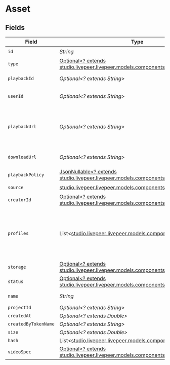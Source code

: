 # Asset


## Fields

| Field                                                                                                                                                                                                                                                                                    | Type                                                                                                                                                                                                                                                                                     | Required                                                                                                                                                                                                                                                                                 | Description                                                                                                                                                                                                                                                                              | Example                                                                                                                                                                                                                                                                                  |
| ---------------------------------------------------------------------------------------------------------------------------------------------------------------------------------------------------------------------------------------------------------------------------------------- | ---------------------------------------------------------------------------------------------------------------------------------------------------------------------------------------------------------------------------------------------------------------------------------------- | ---------------------------------------------------------------------------------------------------------------------------------------------------------------------------------------------------------------------------------------------------------------------------------------- | ---------------------------------------------------------------------------------------------------------------------------------------------------------------------------------------------------------------------------------------------------------------------------------------- | ---------------------------------------------------------------------------------------------------------------------------------------------------------------------------------------------------------------------------------------------------------------------------------------- |
| `id`                                                                                                                                                                                                                                                                                     | *String*                                                                                                                                                                                                                                                                                 | :heavy_check_mark:                                                                                                                                                                                                                                                                       | N/A                                                                                                                                                                                                                                                                                      | 09F8B46C-61A0-4254-9875-F71F4C605BC7                                                                                                                                                                                                                                                     |
| `type`                                                                                                                                                                                                                                                                                   | [Optional<? extends studio.livepeer.livepeer.models.components.AssetType>](../../models/components/AssetType.md)                                                                                                                                                                         | :heavy_minus_sign:                                                                                                                                                                                                                                                                       | Type of the asset.                                                                                                                                                                                                                                                                       | video                                                                                                                                                                                                                                                                                    |
| `playbackId`                                                                                                                                                                                                                                                                             | *Optional<? extends String>*                                                                                                                                                                                                                                                             | :heavy_minus_sign:                                                                                                                                                                                                                                                                       | The playback ID to use with the Playback Info endpoint to retrieve playback URLs.                                                                                                                                                                                                        | eaw4nk06ts2d0mzb                                                                                                                                                                                                                                                                         |
| ~~`userId`~~                                                                                                                                                                                                                                                                             | *Optional<? extends String>*                                                                                                                                                                                                                                                             | :heavy_minus_sign:                                                                                                                                                                                                                                                                       | : warning: ** DEPRECATED **: This will be removed in a future release, please migrate away from it as soon as possible.                                                                                                                                                                  | 66E2161C-7670-4D05-B71D-DA2D6979556F                                                                                                                                                                                                                                                     |
| `playbackUrl`                                                                                                                                                                                                                                                                            | *Optional<? extends String>*                                                                                                                                                                                                                                                             | :heavy_minus_sign:                                                                                                                                                                                                                                                                       | URL for HLS playback. **It is recommended to not use this URL**, and instead use playback IDs with the Playback Info endpoint to retrieve the playback URLs - this URL format is subject to change (e.g. https://livepeercdn.com/asset/ea03f37e-f861-4cdd-b495-0e60b6d753ad/index.m3u8). | https://livepeercdn.com/asset/ea03f37e-f861-4cdd-b495-0e60b6d753ad/index.m3u8                                                                                                                                                                                                            |
| `downloadUrl`                                                                                                                                                                                                                                                                            | *Optional<? extends String>*                                                                                                                                                                                                                                                             | :heavy_minus_sign:                                                                                                                                                                                                                                                                       | The URL to directly download the asset, e.g. `https://livepeercdn.com/asset/eawrrk06ts2d0mzb/video`. It is not recommended to use this for playback.                                                                                                                                     | https://livepeercdn.com/asset/eaw4nk06ts2d0mzb/video                                                                                                                                                                                                                                     |
| `playbackPolicy`                                                                                                                                                                                                                                                                         | [JsonNullable<? extends studio.livepeer.livepeer.models.components.PlaybackPolicy>](../../models/components/PlaybackPolicy.md)                                                                                                                                                           | :heavy_minus_sign:                                                                                                                                                                                                                                                                       | Whether the playback policy for an asset or stream is public or signed                                                                                                                                                                                                                   |                                                                                                                                                                                                                                                                                          |
| `source`                                                                                                                                                                                                                                                                                 | [studio.livepeer.livepeer.models.components.Source](../../models/components/Source.md)                                                                                                                                                                                                   | :heavy_check_mark:                                                                                                                                                                                                                                                                       | N/A                                                                                                                                                                                                                                                                                      |                                                                                                                                                                                                                                                                                          |
| `creatorId`                                                                                                                                                                                                                                                                              | [Optional<? extends studio.livepeer.livepeer.models.components.CreatorId>](../../models/components/CreatorId.md)                                                                                                                                                                         | :heavy_minus_sign:                                                                                                                                                                                                                                                                       | N/A                                                                                                                                                                                                                                                                                      |                                                                                                                                                                                                                                                                                          |
| `profiles`                                                                                                                                                                                                                                                                               | List<[studio.livepeer.livepeer.models.components.FfmpegProfile](../../models/components/FfmpegProfile.md)>                                                                                                                                                                               | :heavy_minus_sign:                                                                                                                                                                                                                                                                       | Requested profiles for the asset to be transcoded into. Currently<br/>only supported for livestream recording assets, configured through<br/>the `stream.recordingSpec` field. If this is not present it means<br/>that default profiles were derived from the input metadata.<br/>      |                                                                                                                                                                                                                                                                                          |
| `storage`                                                                                                                                                                                                                                                                                | [Optional<? extends studio.livepeer.livepeer.models.components.AssetStorage>](../../models/components/AssetStorage.md)                                                                                                                                                                   | :heavy_minus_sign:                                                                                                                                                                                                                                                                       | N/A                                                                                                                                                                                                                                                                                      |                                                                                                                                                                                                                                                                                          |
| `status`                                                                                                                                                                                                                                                                                 | [Optional<? extends studio.livepeer.livepeer.models.components.AssetStatus>](../../models/components/AssetStatus.md)                                                                                                                                                                     | :heavy_minus_sign:                                                                                                                                                                                                                                                                       | Status of the asset                                                                                                                                                                                                                                                                      |                                                                                                                                                                                                                                                                                          |
| `name`                                                                                                                                                                                                                                                                                   | *String*                                                                                                                                                                                                                                                                                 | :heavy_check_mark:                                                                                                                                                                                                                                                                       | The name of the asset. This is not necessarily the filename - it can be a custom name or title.<br/>                                                                                                                                                                                     | filename.mp4                                                                                                                                                                                                                                                                             |
| `projectId`                                                                                                                                                                                                                                                                              | *Optional<? extends String>*                                                                                                                                                                                                                                                             | :heavy_minus_sign:                                                                                                                                                                                                                                                                       | The ID of the project                                                                                                                                                                                                                                                                    | aac12556-4d65-4d34-9fb6-d1f0985eb0a9                                                                                                                                                                                                                                                     |
| `createdAt`                                                                                                                                                                                                                                                                              | *Optional<? extends Double>*                                                                                                                                                                                                                                                             | :heavy_minus_sign:                                                                                                                                                                                                                                                                       | Timestamp (in milliseconds) at which asset was created                                                                                                                                                                                                                                   | 1587667174725                                                                                                                                                                                                                                                                            |
| `createdByTokenName`                                                                                                                                                                                                                                                                     | *Optional<? extends String>*                                                                                                                                                                                                                                                             | :heavy_minus_sign:                                                                                                                                                                                                                                                                       | Name of the token used to create this object                                                                                                                                                                                                                                             |                                                                                                                                                                                                                                                                                          |
| `size`                                                                                                                                                                                                                                                                                   | *Optional<? extends Double>*                                                                                                                                                                                                                                                             | :heavy_minus_sign:                                                                                                                                                                                                                                                                       | Size of the asset in bytes                                                                                                                                                                                                                                                               | 84934509                                                                                                                                                                                                                                                                                 |
| `hash`                                                                                                                                                                                                                                                                                   | List<[studio.livepeer.livepeer.models.components.Hash](../../models/components/Hash.md)>                                                                                                                                                                                                 | :heavy_minus_sign:                                                                                                                                                                                                                                                                       | Hash of the asset                                                                                                                                                                                                                                                                        |                                                                                                                                                                                                                                                                                          |
| `videoSpec`                                                                                                                                                                                                                                                                              | [Optional<? extends studio.livepeer.livepeer.models.components.VideoSpec>](../../models/components/VideoSpec.md)                                                                                                                                                                         | :heavy_minus_sign:                                                                                                                                                                                                                                                                       | Video metadata                                                                                                                                                                                                                                                                           |                                                                                                                                                                                                                                                                                          |